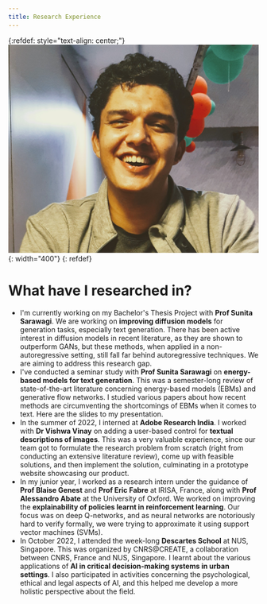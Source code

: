 ```yaml
---
title: Research Experience
---
```


{:refdef: style="text-align: center;"}
![Kanad Pardeshi](assets/images/me.jpg){: width="400"}
{: refdef}

# What have I researched in?
- I'm currently working on my Bachelor's Thesis Project with **Prof Sunita Sarawagi**. We are working on **improving diffusion models** for generation tasks, especially text generation. There has been active interest in diffusion models in recent literature, as they are shown to outperform GANs, but these methods, when applied in a non-autoregressive setting, still fall far behind autoregressive techniques. We are aiming to address this research gap.
- I've conducted a seminar study with **Prof Sunita Sarawagi** on **energy-based models for text generation**. This was a semester-long review of state-of-the-art literature concerning energy-based models (EBMs) and generative flow networks. I studied various papers about how recent methods are circumventing the shortcomings of EBMs when it comes to text. Here are the slides to my presentation.
- In the summer of 2022, I interned at **Adobe Research India**. I worked with **Dr Vishwa Vinay** on adding a user-based control for **textual descriptions of images**. This was a very valuable experience, since our team got to formulate the research problem from scratch (right from conducting an extensive literature review), come up with feasible solutions, and then implement the solution, culminating in a prototype website showcasing our product.
- In my junior year, I worked as a research intern under the guidance of **Prof Blaise Genest** and **Prof Eric Fabre** at IRISA, France, along with **Prof Alessandro Abate** at the University of Oxford. We worked on improving the **explainability of policies learnt in reinforcement learning**. Our focus was on deep Q-networks, and as neural networks are notoriously hard to verify formally, we were trying to approximate it using support vector machines (SVMs).
- In October 2022, I attended the week-long **Descartes School** at NUS, Singapore. This was organized by CNRS@CREATE, a collaboration between CNRS, France and NUS, Singapore. I learnt about the various applications of **AI in critical decision-making systems in urban settings**. I also participated in activities concerning the psychological, ethical and legal aspects of AI, and this helped me develop a more holistic perspective about the field.

